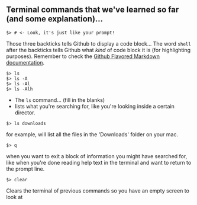 ## Terminal commands that we've learned so far (and some explanation)...

```shell
$> # <- Look, it's just like your prompt!
```

Those three backticks tells Github to display a code block... The word `shell` after the backticks tells Github what _kind_ of code block it is (for highlighting purposes). Remember to check the [Github Flavored Markdown documentation](https://help.github.com/articles/github-flavored-markdown).

```shell
$> ls
$> ls -A
$> ls -Al
$> ls -Alh
```

* The `ls` command... (fill in the blanks)
* lists what you're searching for, like you're looking inside a certain director. 
```
$> ls downloads
```
for example, will list all the files in the 'Downloads' folder on your mac. 

```shell
$> q
```
when you want to exit a block of information you might have searched for, like when you're done reading help text in the terminal and want to return to the prompt line. 
```
$> clear
```
Clears the terminal of previous commands so you have an empty screen to look at

